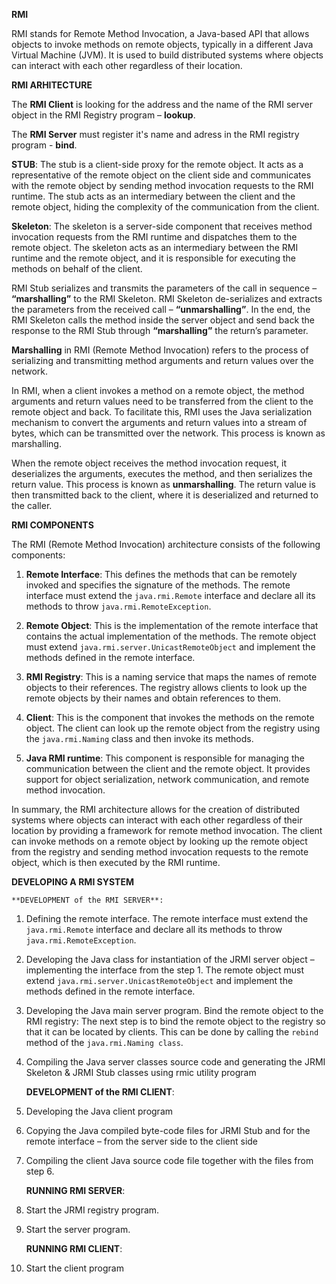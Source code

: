 **RMI**

RMI stands for Remote Method Invocation, a Java-based API that allows objects to invoke methods on remote objects, typically in a different Java Virtual Machine (JVM). It is used to build distributed systems where objects can interact with each other regardless of their location.

**RMI ARHITECTURE**

The **RMI Client** is looking for the address and the name of the RMI server object in the RMI Registry program – **lookup**.


The **RMI Server** must register it's name and adress in the RMI registry program - **bind**.

**STUB**: The stub is a client-side proxy for the remote object. It acts as a representative of the remote object on the client side and communicates with the remote object by sending method invocation requests to the RMI runtime. The stub acts as an intermediary between the client and the remote object, hiding the complexity of the communication from the client.

**Skeleton**: The skeleton is a server-side component that receives method invocation requests from the RMI runtime and dispatches them to the remote object. The skeleton acts as an intermediary between the RMI runtime and the remote object, and it is responsible for executing the methods on behalf of the client.

RMI Stub serializes and transmits the parameters of the call in sequence – **“marshalling”** to the RMI Skeleton. RMI Skeleton de-serializes and extracts the parameters from the received call – **“unmarshalling”**. In the end, the RMI Skeleton calls the method inside the server object and send back the response to the RMI Stub through **“marshalling”** the return’s parameter.

**Marshalling** in RMI (Remote Method Invocation) refers to the process of serializing and transmitting method arguments and return values over the network.

In RMI, when a client invokes a method on a remote object, the method arguments and return values need to be transferred from the client to the remote object and back. To facilitate this, RMI uses the Java serialization mechanism to convert the arguments and return values into a stream of bytes, which can be transmitted over the network. This process is known as marshalling.

When the remote object receives the method invocation request, it deserializes the arguments, executes the method, and then serializes the return value. This process is known as **unmarshalling**. The return value is then transmitted back to the client, where it is deserialized and returned to the caller.

**RMI COMPONENTS**

The RMI (Remote Method Invocation) architecture consists of the following components:

1. **Remote Interface**: This defines the methods that can be remotely invoked and specifies the signature of the methods. The remote interface must extend the `java.rmi.Remote` interface and declare all its methods to throw `java.rmi.RemoteException`.

2. **Remote Object**: This is the implementation of the remote interface that contains the actual implementation of the methods. The remote object must extend `java.rmi.server.UnicastRemoteObject` and implement the methods defined in the remote interface.

3. **RMI Registry**: This is a naming service that maps the names of remote objects to their references. The registry allows clients to look up the remote objects by their names and obtain references to them.

4. **Client**: This is the component that invokes the methods on the remote object. The client can look up the remote object from the registry using the `java.rmi.Naming` class and then invoke its methods.

5. **Java RMI runtime**: This component is responsible for managing the communication between the client and the remote object. It provides support for object serialization, network communication, and remote method invocation.

In summary, the RMI architecture allows for the creation of distributed systems where objects can interact with each other regardless of their location by providing a framework for remote method invocation. The client can invoke methods on a remote object by looking up the remote object from the registry and sending method invocation requests to the remote object, which is then executed by the RMI runtime.


**DEVELOPING A RMI SYSTEM**

    **DEVELOPMENT of the RMI SERVER**:
    
1. Defining the remote interface. The remote interface must extend the `java.rmi.Remote` interface and declare all its methods to throw `java.rmi.RemoteException`.
2. Developing the Java class for instantiation of the JRMI server object –
implementing the interface from the step 1. The remote object must extend `java.rmi.server.UnicastRemoteObject` and implement the methods defined in the remote interface.
3. Developing the Java main server program. Bind the remote object to the RMI registry: The next step is to bind the remote object to the registry so that it can be located by clients. This can be done by calling the `rebind` method of the `java.rmi.Naming class`.
4. Compiling the Java server classes source code and generating the JRMI
Skeleton & JRMI Stub classes using rmic utility program

    **DEVELOPMENT of the RMI CLIENT**:

5. Developing the Java client program
6. Copying the Java compiled byte-code files for JRMI Stub and for the
remote interface – from the server side to the client side
7. Compiling the client Java source code file together with the files from
step 6.

    **RUNNING RMI SERVER**:

8. Start the JRMI registry program. 
9. Start the server program.

    **RUNNING RMI CLIENT**:

10. Start the client program
